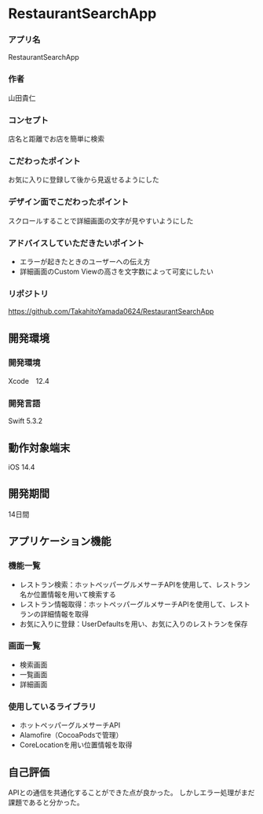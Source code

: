 # RestaurantSearchApp
### アプリ名
RestaurantSearchApp

### 作者
山田貴仁

### コンセプト
店名と距離でお店を簡単に検索

### こだわったポイント
お気に入りに登録して後から見返せるようにした

### デザイン面でこだわったポイント
スクロールすることで詳細画面の文字が見やすいようにした

### アドバイスしていただきたいポイント
 - エラーが起きたときのユーザーへの伝え方
 - 詳細画面のCustom Viewの高さを文字数によって可変にしたい

### リポジトリ
https://github.com/TakahitoYamada0624/RestaurantSearchApp

## 開発環境
### 開発環境
Xcode　12.4

### 開発言語
Swift 5.3.2

## 動作対象端末
iOS 14.4

## 開発期間
14日間

## アプリケーション機能
### 機能一覧
- レストラン検索：ホットペッパーグルメサーチAPIを使用して、レストラン名か位置情報を用いて検索する
- レストラン情報取得：ホットペッパーグルメサーチAPIを使用して、レストランの詳細情報を取得
- お気に入りに登録：UserDefaultsを用い、お気に入りのレストランを保存

### 画面一覧
 - 検索画面
 - 一覧画面
 - 詳細画面

### 使用しているライブラリ
 - ホットペッパーグルメサーチAPI
 - Alamofire（CocoaPodsで管理）
 - CoreLocationを用い位置情報を取得

## 自己評価
APIとの通信を共通化することができた点が良かった。
しかしエラー処理がまだ課題であると分かった。
